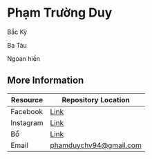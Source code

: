 # Phạm Trường Duy
Bắc Kỳ

Ba Tàu

Ngoan hiền

## More Information

| Resource                                   | Repository Location      |
|--------------------------------------------|--------------------------|
| Facebook                           | [Link](https://www.facebook.com/duy.lichsu) |
| Instagram                 | [Link](https://www.instagram.com/__duyls__/)            |
| Bồ                     | [Link](https://www.facebook.com/Uyenluntit)   
| Email                    | phamduychv94@gmail.com
